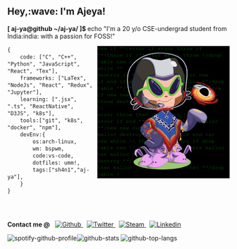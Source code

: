 <h2 align="left">Hey,:wave: I'm Ajeya!</h2>
<p><b>[ aj-ya@github ~/aj-ya/ ]$ </b>echo "I'm a 20 y/o CSE-undergrad student from India:india: with a passion for FOSS!"</p>
<img align="right" src="./octocat.gif" alt="octocat" />
<pre ><code class="language-js">{
    code: ["C", "C++", "Python", "JavaScript", "React", "Tex"],
    frameworks: ["LaTex", "NodeJs", "React", "Redux", "Jupyter"],
    learning: [".jsx", ".ts", "ReactNative", "D3JS", "k8s"],
    tools:["git", "k8s", "docker", "npm"],
    devEnv:{
        os:arch-linux,
        wm: bspwm,
        code:vs-code,
        dotfiles: umm!,
        tags:["sh4n1","aj-ya"],
    }
}</code></pre>
<br>
<p style="padding-top:15px"><b>Contact me @</b> &nbsp; <a style="display:inline" href="https://www.github.com/aj-ya">
    <img height="15px" alt="Github" src="https://img.shields.io/badge/Github-FFFFFF?logo=Github&logoColor=black&style=plastic" />
  </a> &nbsp; <a href="https://twitter.com/bhat_ajeya">
    <img height="15px" alt="Twitter" src="https://img.shields.io/badge/Twitter-1DA1F2?logo=Twitter&logoColor=white&style=plastic" />
  </a> &nbsp; <a href="https://steamcommunity.com/id/sh4n1/">
    <img height="15px" alt="Steam" src="https://img.shields.io/badge/Steam-000?logo=Steam&logoColor=white&style=plastic" />
  </a> &nbsp; <a href="https://www.linkedin.com/in/aj-ya/">
    <img height="15px" alt="Linkedin" src="https://img.shields.io/badge/linkedin-0077B5?logo=linkedin&logoColor=white&style=plastic" />
  </a>
</p>
    <img alt="spotify-github-profile" align="left" src="https://spotify-github-profile.vercel.app/api/view?uid=ajeybhat82-5&cover_image=true&theme=default&bar_color=09ff00&bar_color_cover=true" /> 
    <img src="https://github-readme-stats.vercel.app/api?username=aj-ya&show_icons=true&theme=radical&hide=stars&count_private=true" alt="github-stats" />
    <img src="https://github-readme-stats.vercel.app/api/top-langs/?username=aj-ya&layout=compact&exclude_repo=miniProj&theme=radical" alt="github-top-langs" />
